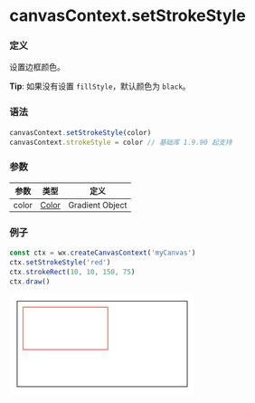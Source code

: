 # canvasContext.setStrokeStyle

### 定义
设置边框颜色。

**Tip**: 如果没有设置 `fillStyle`，默认颜色为 `black`。

### 语法
```javascript
canvasContext.setStrokeStyle(color)
canvasContext.strokeStyle = color // 基础库 1.9.90 起支持
```

### 参数

| 参数    | 类型                        | 定义   |
| ----- | ------------------------- | ---- |
| color | [Color](./color.md) | Gradient Object | 填充色  |

### 例子

```js
const ctx = wx.createCanvasContext('myCanvas')
ctx.setStrokeStyle('red')
ctx.strokeRect(10, 10, 150, 75)
ctx.draw()
```

![](../../image/canvas/stroke-rect.png)
